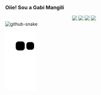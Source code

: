 ### Oiie! Sou a Gabi Mangili

<!--
**GabiMangili/GabiMangili** is a ✨ _special_ ✨ repository because its `README.md` (this file) appears on your GitHub profile.

Here are some ideas to get you started:

- Estou trabalhando com Flutter
- Interessada em front, back, tudo!
- 👯 I’m looking to collaborate on ...
- 🤔 I’m looking for help with ...
- 💬 Ask me about ...
- 📫 How to reach me: ...
- 😄 Pronouns: ...
- ⚡ Fun fact: ...

<div align="center">
  <a href="https://github.com/GabiMangili">
  <img height="180em" src="https://github-readme-stats.vercel.app/api?username=GabiMangili&show_icons=true&theme=react&include_all_commits=true&count_private=true"/>
</div>
-->


<div align="center">
  <a href="https://www.instagram.com/gabi_mangili/" target="_blank"><img src="https://img.shields.io/badge/-Instagram-%23E4405F?style=for-the-badge&logo=instagram&logoColor=white" target="_blank"></a>
  <a href = "mailto:gabrielamangilis@gmail.com"><img src="https://img.shields.io/badge/Gmail-D14836?style=for-the-badge&logo=gmail&logoColor=white" target="_blank"></a>
  <a href="https://www.linkedin.com/in/gabriela-mangili-simoes/" target="_blank"><img src="https://img.shields.io/badge/-LinkedIn-%230077B5?style=for-the-badge&logo=linkedin&logoColor=white" target="_blank"></a> 
   <a href="https://stackoverflow.com/users/17863939/gabi-mangili" target="_blank"><img src="https://img.shields.io/badge/Stack_Overflow-FE7A16?style=for-the-badge&logo=stack-overflow&logoColor=white" target="_blank"></a> 
 </a>
</div>

<picture>
  <source media="(prefers-color-scheme: dark)" srcset="github-snake-dark.svg" />
  <source media="(prefers-color-scheme: light)" srcset="github-snake.svg" />
  <img alt="github-snake" src="github-snake.svg" />
</picture>

![snake gif](https://github.com/GabiMangili/GabiMangili/blob/output/github-contribution-grid-snake.svg)

<!--
<div align="center">
  <a href="https://github.com/GabiMangili">
  <img align="center" src="https://github-readme-stats.vercel.app/api/wakatime?username=@GabiMangili">
</div>
-->
